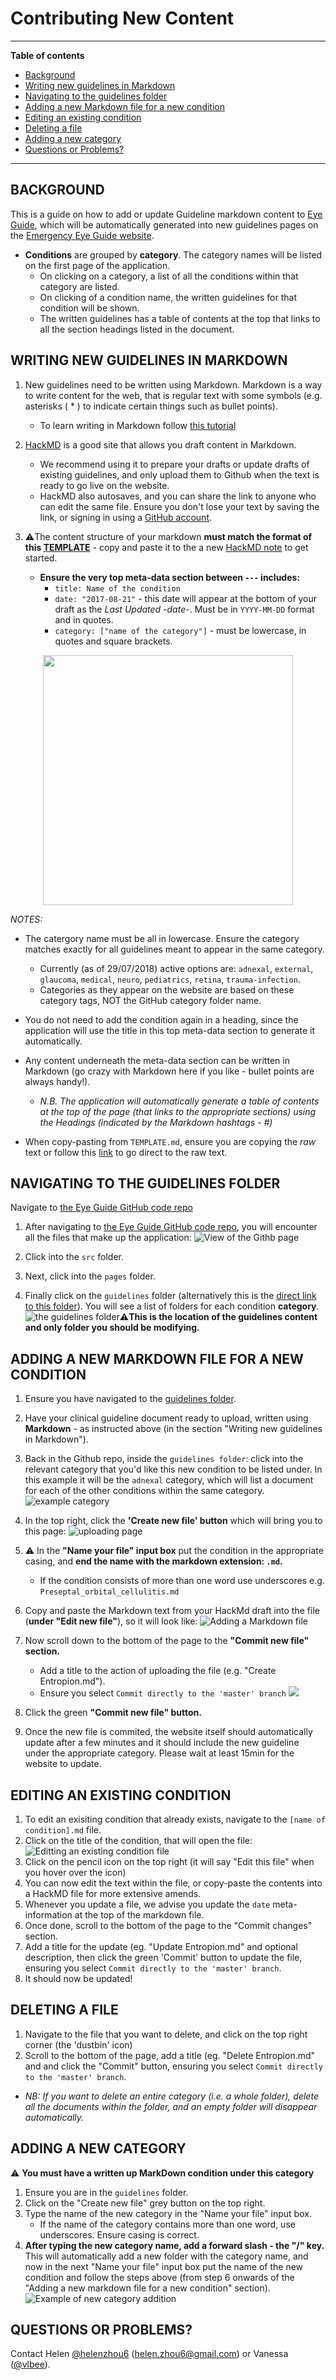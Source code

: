 # Contributing New Content

---
**Table of contents**
* [Background](https://github.com/vlbee/nhshackday-eyeguide/blob/master/CONTRIBUTING.md#background)
* [Writing new guidelines in Markdown](https://github.com/vlbee/nhshackday-eyeguide/blob/master/CONTRIBUTING.md#writing-new-guidelines-in-markdown)
* [Navigating to the guidelines folder](https://github.com/vlbee/nhshackday-eyeguide/blob/master/CONTRIBUTING.md#navigating-to-the-guidelines-folder)
* [Adding a new Markdown file for a new condition](https://github.com/vlbee/nhshackday-eyeguide/blob/master/CONTRIBUTING.md#adding-a-new-markdown-file-for-a-new-condition)
* [Editing an existing condition](https://github.com/vlbee/nhshackday-eyeguide/blob/master/CONTRIBUTING.md#editing-an-existing-condition)
* [Deleting a file](https://github.com/vlbee/nhshackday-eyeguide/blob/master/CONTRIBUTING.md#deleting-a-file)
* [Adding a new category](https://github.com/vlbee/nhshackday-eyeguide/blob/master/CONTRIBUTING.md#adding-a-new-category)
* [Questions or Problems?](https://github.com/vlbee/nhshackday-eyeguide/blob/master/CONTRIBUTING.md#questions-or-problems)
---

## BACKGROUND

This is a guide on how to add or update Guideline markdown content to [Eye Guide](https://github.com/vlbee/nhshackday-eyeguide/), which will be automatically generated into new guidelines pages on the [Emergency Eye Guide website](https://emergency-eye-guide.netlify.com/).
- **Conditions** are grouped by **category**. The category names will be listed on the first page of the application.
    - On clicking on a category, a list of all the conditions within that category are listed.
    - On clicking of a condition name, the written guidelines for that condition will be shown.
    - The written guidelines has a table of contents at the top that links to all the section headings listed in the document.

## WRITING NEW GUIDELINES IN MARKDOWN


1. New guidelines need to be written using Markdown. Markdown is a way to write content for the web, that is regular text with some symbols (e.g. asterisks ( * ) to indicate certain things such as bullet points).
    * To learn writing in Markdown follow [this tutorial](https://www.markdowntutorial.com/)
    
2. [HackMD](https://hackmd.io) is a good site that allows you draft content in Markdown.
    * We recommend using it to prepare your drafts or update drafts of existing guidelines, and only upload them to Github when the text is ready to go live on the website.
    * HackMD also autosaves, and you can share the link to anyone who can edit the same file. Ensure you don't lose your text by saving the link, or signing in using a [GitHub account](https://github.com).

3. ⚠️The content structure of your markdown **must match the format of this [TEMPLATE](https://raw.githubusercontent.com/vlbee/nhshackday-eyeguide/master/TEMPLATE.md)** - copy and paste it to the a new [HackMD note](https://hackmd.io) to get started.
    * **Ensure the very top meta-data section between `---` includes:**
        * `title: Name of the condition`
        * `date: "2017-08-21"` - this date will appear at the bottom of your draft as the *Last Updated -date-*. Must be in `YYYY-MM-DD` format and in quotes.
        * `category: ["name of the category"]` - must be lowercase, in quotes and square brackets. 

<p align="center">
  <img src="https://i.imgur.com/xCGAKr7.png" width="400"/>
</p>


*NOTES:*

* The catergory name must be all in lowercase. Ensure the category matches exactly for all guidelines meant to appear in the same category.
    * Currently (as of 29/07/2018) active options are: `adnexal`, `external`, `glaucoma`, `medical`, `neuro`, `pediatrics`, `retina`, `trauma-infection`. 
    * Categories as they appear on the website are based on these category tags, NOT the GitHub category folder name. 

* You do not need to add the condition again in a heading, since the application will use the title in this top meta-data section to generate it automatically.
* Any content underneath the meta-data section can be written in Markdown (go crazy with Markdown here if you like - bullet points are always handy!).
    * *N.B. The application will automatically generate a table of contents at the top of the page (that links to the appropriate sections) using the Headings (indicated by the Markdown hashtags - #)*
* When copy-pasting from `TEMPLATE.md`, ensure you are copying the *raw* text or follow this [link](https://raw.githubusercontent.com/vlbee/nhshackday-eyeguide/master/TEMPLATE.md) to go direct to the raw text. 

## NAVIGATING TO THE GUIDELINES FOLDER

Navigate to [the Eye Guide GitHub code repo](https://github.com/vlbee/nhshackday-eyeguide)

1. After navigating to [the Eye Guide GitHub code repo](https://github.com/vlbee/nhshackday-eyeguide), you will encounter all the files that make up the application: ![View of the Githb page](https://i.imgur.com/jHO4Adz.png)


2. Click into the `src` folder.

3. Next, click into the `pages` folder.

4. Finally click on the `guidelines` folder (alternatively this is the [direct link to this folder](https://github.com/vlbee/nhshackday-eyeguide/tree/master/src/pages/guidelines)). You will see a list of folders for each condition **category**.
![the guidelines folder](https://i.imgur.com/k6WXZ2a.png)⚠️**This is the location of the guidelines content and only folder you should be modifying.**

## ADDING A NEW MARKDOWN FILE FOR A NEW CONDITION

1. Ensure you have navigated to the [guidelines folder](https://github.com/vlbee/nhshackday-eyeguide/tree/master/src/pages/guidelines).

2. Have your clinical guideline document ready to upload, written using **Markdown** - as instructed above (in the section "Writing new guidelines in Markdown"). 

3. Back in the Github repo, inside the `guidelines folder`: click into the relevant category that you'd like this new condition to be listed under. In this example it will be the `adnexal` category, which will list a document for each of the other conditions within the same category.
![example category](https://i.imgur.com/ImLSwrs.png)

4. In the top right, click the **'Create new file' button** which will bring you to this page:
![uploading page](https://i.imgur.com/gHgfxvw.png)

5. ⚠️ In the **"Name your file" input box** put the condition in the appropriate casing, and **end the name with the markdown extension: `.md`.**
    * If the condition consists of more than one word use underscores e.g. `Preseptal_orbital_cellulitis.md`
6. Copy and paste the Markdown text from your HackMd draft into the file (**under "Edit new file"**), so it will look like:
![Adding a Markdown file](https://i.imgur.com/J5ETnaH.png)

7. Now scroll down to the bottom of the page to the **"Commit new file" section.**  
    * Add a title to the action of uploading the file (e.g. "Create Entropion.md"). 
    * Ensure you select `Commit directly to the 'master' branch`
![](https://i.imgur.com/dRaETg2.png)

8. Click the green **"Commit new file" button.** 
9. Once the new file is commited, the website itself should automatically update after a few minutes and it should include the new guideline under the appropriate category. Please wait at least 15min for the website to update. 


## EDITING AN EXISTING CONDITION

1. To edit an exisiting condition that already exists, navigate to the `[name of condition].md` file.
2. Click on the title of the condition, that will open the file:
    ![Editting an existing condition file](https://i.imgur.com/qYy0VnR.png)
3. Click on the pencil icon on the top right (it will say "Edit this file" when you hover over the icon)
4. You can now edit the text within the file, or copy-paste the contents into a HackMD file for more extensive amends.
5. Whenever you update a file, we advise you update the `date` meta-information at the top of the markdown file. 
6. Once done, scroll to the bottom of the page to the "Commit changes" section.
7. Add a title for the update (eg. "Update Entropion.md" and optional description, then click the green 'Commit' button to update the file, ensuring you select `Commit directly to the 'master' branch`.
8. It should now be updated!

## DELETING A FILE
1. Navigate to the file that you want to delete, and click on the top right corner (the 'dustbin' icon)
2. Scroll to the bottom of the page, add a title (eg. "Delete Entropion.md" and and click the "Commit" button, ensuring you select `Commit directly to the 'master' branch`.
* *NB: If you want to delete an entire category (i.e. a whole folder), delete all the documents within the folder, and an empty folder will disappear automatically.*

## ADDING A NEW CATEGORY
⚠️ **You must have a written up MarkDown condition under this category**
1. Ensure you are in the `guidelines` folder.
2. Click on the "Create new file" grey button on the top right.
3. Type the name of the new category in the "Name your file" input box.
    * If the name of the category contains more than one word, use underscores. Ensure casing is correct.
4. **After typing the new category name, add a forward slash - the "/" key.** This will automatically add a new folder with the category name, and now in the next "Name your file" input box put the name of the new condition and follow the steps above (from step 6 onwards of the "Adding a new markdown file for a new condition" section).
    ![Example of new category addition](https://i.imgur.com/wbmqUiD.png)

## QUESTIONS OR PROBLEMS?

Contact Helen [@helenzhou6](https://github.com/helenzhou6) (helen.zhou6@gmail.com) or Vanessa ([@vlbee](https://github.com/vlbee)).
